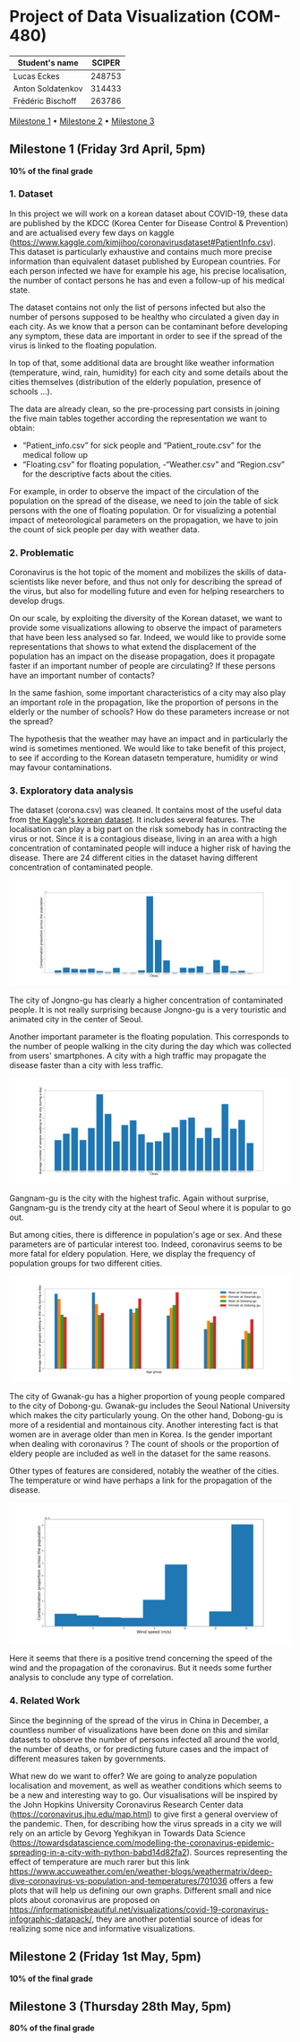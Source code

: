 # Project of Data Visualization (COM-480)

| Student's name | SCIPER |
| -------------- | ------ |
|Lucas Eckes|248753|
|Anton Soldatenkov|314433|
|Frédéric Bischoff |263786|

[Milestone 1](#milestone-1-friday-3rd-april-5pm) • [Milestone 2](#milestone-2-friday-1st-may-5pm) • [Milestone 3](#milestone-3-thursday-28th-may-5pm)

## Milestone 1 (Friday 3rd April, 5pm)

**10% of the final grade**
### 1. Dataset
In this project we will work on a korean dataset about COVID-19, these data are published by the KDCC (Korea Center for Disease Control & Prevention) and are actualised every few days on kaggle (https://www.kaggle.com/kimjihoo/coronavirusdataset#PatientInfo.csv). This dataset is particularly exhaustive and contains much more precise information than equivalent dataset published by European countries. For each person infected we have for example his age, his precise localisation, the number of contact persons he has and even a follow-up of his medical state. 

The dataset contains not only the list of persons infected but also the number of persons supposed to be healthy who circulated a given day in each city. As we know that a person can be contaminant before developing any symptom, these data are important in order to see if the spread of the virus is linked to the floating population.

In top of that, some additional data are brought like weather information (temperature, wind, rain, humidity) for each city and some details about the cities themselves (distribution of the elderly population, presence of schools …). 

The data are already clean, so the pre-processing part consists in joining the five main tables together according the representation we want to obtain:
- “Patient_info.csv” for sick people and “Patient_route.csv” for the medical follow up
- “Floating.csv” for floating population,
-“Weather.csv” and “Region.csv” for the descriptive facts about the cities.

For example, in order to observe the impact of the circulation of the population on the spread of the disease, we need to join the table of sick persons with the one of floating population. Or for visualizing a potential impact of meteorological parameters on the propagation, we have to join the count of sick people per day with weather data. 

### 2. Problematic

Coronavirus is the hot topic of the moment and mobilizes the skills of data-scientists like never before, and thus not only for describing the spread of the virus, but also for modelling future and even for helping researchers to develop drugs.

On our scale, by exploiting the diversity of the Korean dataset, we want to provide some visualizations allowing to observe the impact of parameters that have been less analysed so far. Indeed, we would like to provide some representations that shows to what extend the displacement of the population has an impact on the disease propagation, does it propagate faster if an important number of people are circulating? If these persons have an important number of contacts? 

In the same fashion, some important characteristics of a city may also play an important role in the propagation, like the proportion of persons in the elderly or the number of schools? How do these parameters increase or not the spread?

The hypothesis that the weather may have an impact and in particularly the wind is sometimes mentioned. We would like to take benefit of this project, to see if according to the Korean datasetn temperature, humidity or wind may favour contaminations. 


### 3. Exploratory data analysis

The dataset (corona.csv) was cleaned. It contains most of the useful data from [the Kaggle's korean dataset](https://www.kaggle.com/kimjihoo/coronavirusdataset#TimeProvince.csv). It includes several features. The localisation can play a big part on the risk somebody has in contracting the virus or not. Since it is a contagious disease, living in an area with a high concentration of contaminated people will induce a higher risk of having the disease. There are 24 different cities in the dataset having different concentration of contaminated people.

![cities](graph/cities.png)

The city of Jongno-gu has clearly a higher concentration of contaminated people. It is not really surprising because Jongno-gu is a very touristic and animated city in the center of Seoul.<br/>

Another important parameter is the floating population. This corresponds to the number of people walking in the city during the day which was collected from users' smartphones. A city with a high traffic may propagate the disease faster than a city with less traffic.

![float](graph/float_cities.png)

Gangnam-gu is the city with the highest trafic. Again without surprise, Gangnam-gu is the trendy city at the heart of Seoul where it is popular to go out.<br/>

But among cities, there is difference in population's age or sex. And these parameters are of particular interest too. Indeed, coronavirus seems to be more fatal for eldery population. Here, we display the frequency of population groups for two different cities.

![age](graph/age_city.png)

The city of Gwanak-gu has a higher proportion of young people compared to the city of Dobong-gu. Gwanak-gu includes the Seoul National University which makes the city particularly young. On the other hand, Dobong-gu is more of a residential and montainous city. Another interesting fact is that women are in average older than men in Korea. Is the gender important when dealing with coronavirus ? The count of shools or the proportion of eldery people are included as well in the dataset for the same reasons.<br/>

Other types of features are considered, notably the weather of the cities. The temperature or wind have perhaps a link for the propagation of the disease. 

![wind_speed](graph/wind_speed.png)

Here it seems that there is a positive trend concerning the speed of the wind and the propagation of the coronavirus. But it needs some further analysis to conclude any type of correlation.


### 4. Related Work

Since the beginning of the spread of the virus in China in December, a countless number of visualizations have been done on this and similar datasets to observe the number of persons infected all around the world, the number of deaths, or for predicting future cases and the impact of different measures taken by governments. 

What new do we want to offer? We are going to analyze population localisation and movement, as well as weather conditions which seems to be a new and interesting way to go. Our visualisations will be inspired by the John Hopkins University Coronavirus Research Center data (https://coronavirus.jhu.edu/map.html) to give first a general overview of the pandemic. Then, for describing how the virus spreads in a city we will rely on an article by Gevorg Yeghikyan in Towards Data Science (https://towardsdatascience.com/modelling-the-coronavirus-epidemic-spreading-in-a-city-with-python-babd14d82fa2). Sources representing the effect of temperature are much rarer but this link https://www.accuweather.com/en/weather-blogs/weathermatrix/deep-dive-coronavirus-vs-population-and-temperatures/701036 offers a few plots that will help us defining our own graphs. Different small and nice plots about coronavirus are proposed on https://informationisbeautiful.net/visualizations/covid-19-coronavirus-infographic-datapack/, they are another potential source of ideas for realizing some nice and informative visualizations.

## Milestone 2 (Friday 1st May, 5pm)

**10% of the final grade**




## Milestone 3 (Thursday 28th May, 5pm)

**80% of the final grade**

